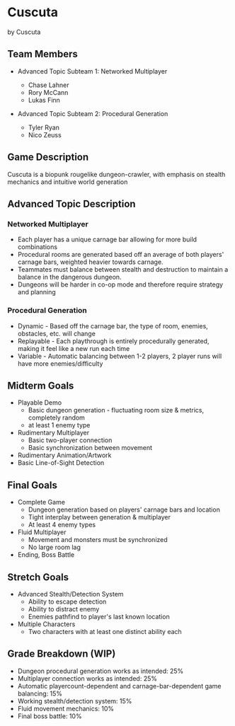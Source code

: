 # Cuscuta

by Cuscuta

## Team Members
* Advanced Topic Subteam 1: Networked Multiplayer
	* Chase Lahner
	* Rory McCann
	* Lukas Finn

* Advanced Topic Subteam 2: Procedural Generation
	* Tyler Ryan
	* Nico Zeuss

## Game Description

Cuscuta is a biopunk rougelike dungeon-crawler, with emphasis on stealth mechanics and intuitive world generation


## Advanced Topic Description

### Networked Multiplayer

 + Each player has a unique carnage bar allowing for more build combinations
 + Procedural rooms are generated based off an average of both players' carnage bars, weighted heavier towards carnage.
 + Teammates must balance between stealth and destruction to maintain a balance in the dangerous dungeon.
 + Dungeons will be harder in co-op mode and therefore require strategy and planning


    
### Procedural Generation

+ Dynamic - Based off the carnage bar, the type of room, enemies, obstacles, etc. will change
+ Replayable - Each playthrough is entirely procedurally generated, making it feel like a new run each time
+ Variable - Automatic balancing between 1-2 players, 2 player runs will have more enemies/difficulty

## Midterm Goals

* Playable Demo
	+ Basic dungeon generation - fluctuating room size & metrics, completely random
	+ at least 1 enemy type
* Rudimentary Multiplayer
	+ Basic two-player connection
	+ Basic synchronization between movement
* Rudimentary Animation/Artwork
* Basic Line-of-Sight Detection

## Final Goals

*  Complete Game
	+ Dungeon generation based on players' carnage bars and location
	+ Tight interplay between generation & multiplayer
	+ At least 4 enemy types
*  Fluid Multiplayer
	+ Movement and monsters must be synchronized
	+ No large room lag
*  Ending, Boss Battle

## Stretch Goals

* Advanced Stealth/Detection System
	+ Ability to escape detection
	+ Ability to distract enemy
	+ Enemies pathfind to player's last known location
* Multiple Characters
	+ Two characters with at least one distinct ability each

## Grade Breakdown (WIP)

* Dungeon procedural generation works as intended: 25%
* Multiplayer connection works as intended: 25%
* Automatic playercount-dependent and carnage-bar-dependent game balancing: 15%
* Working stealth/detection system: 15%
* Fluid movement mechanics: 10%
* Final boss battle: 10%

